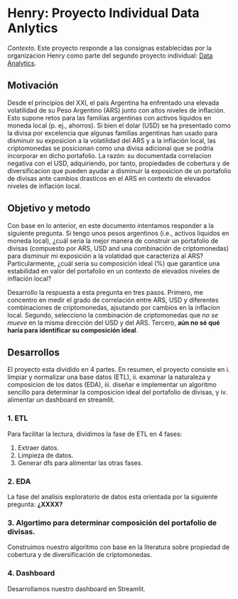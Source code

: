 # Henry: Proyecto Individual Data Anlytics

*Contexto.* Este proyecto responde a las consignas establecidas por la organizacion Henry como parte del segundo proyecto individual: [Data Analytics](https://github.com/soyHenry/PI_DA).

## Motivación
Desde el principios del XXI, el país Argentina ha enfrentado una elevada volatilidad de su Peso Argentino (ARS) junto con altos niveles de inflación. Esto supone retos para las familias argentinas con activos líquidos en moneda local (p. ej., ahorros). Si bien el dolar (USD) se ha presentado como la divisa por excelencia que algunas familias argentinas han usado para disminuir su exposicion a la volatilidad del ARS y a la inflación local, las criptomonedas se posicionan como una divisa adicional que se podria incorporar en dicho portafolio. La razón: su documentada correlacion negativa con el USD, adquiriendo, por tanto, propiedades de cobertura y de diversificacion que pueden ayudar a disminuir la exposicion de un portafolio de divisas ante cambios drasticos en el ARS en contexto de elevados niveles de inflación local.

## Objetivo y metodo
Con base en lo anterior, en este documento intentamos responder a la siguiente pregunta. Si tengo unos pesos argentinos (i.e., activos liquidos en moneda local), ¿cuál seria la mejor manera de construir un portafolio de divisas (compuesto por ARS, USD and una combinación de criptomonedas) para disminuir mi exposición a la volatidad que caracteriza al ARS? Particularmente, ¿cuál seria su composición ideal (%) que garantice una estabilidad en valor del portafolio en un contexto de elevados niveles de inflación local?

Desarrollo la respuesta a esta pregunta en tres pasos. Primero, me concentro en medir el grado de correlación entre ARS, USD y diferentes combinaciones de criptomonedas, ajsutando por cambios en la inflacion local. Segundo, selecciono la combinación de criptomonedas que *no se mueve* en la misma dirección del USD y del ARS. Tercero, **aún no sé qué haría para identificar su composición ideal**.

## Desarrollos
 El proyecto esta dividido en 4 partes. En resumen, el proyecto consiste en i. limpiar y normalizar una base datos (ETL), ii. examinar la naturaleza y composicion de los datos (EDA), iii. diseñar e implementar un algoritmo sencillo para determinar la composicion ideal del portafolio de divisas, y iv. alimentar un dashboard en streamlit.

### 1. ETL
Para facilitar la lectura, dividimos la fase de ETL en 4 fases:
1. Extraer datos.
2. Limpieza de datos.
3. Generar dfs para alimentar las otras fases.

### 2. EDA
La fase del analisis exploratorio de datos esta orientada por la siguiente pregunta: **¿XXXX?**

### 3. Algortimo para determinar composición del portafolio de divisas.
Construimos nuestro algoritmo con base en la literatura sobre propiedad de cobertura y de diversificación de criptomonedas.

### 4. Dashboard
Desarrollamos nuestro dashboard en Streamlit.